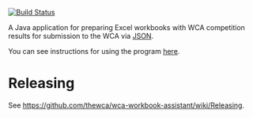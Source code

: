 [![Build Status](https://travis-ci.org/thewca/wca-workbook-assistant.png?branch=master)](https://travis-ci.org/thewca/wca-workbook-assistant)

A Java application for preparing Excel workbooks with WCA competition results for submission to the WCA via [JSON](https://github.com/thewca/worldcubeassociation.org/wiki/WCIF).

You can see instructions for using the program [here](https://www.worldcubeassociation.org/wca-workbook-assistant).

# Releasing

See <https://github.com/thewca/wca-workbook-assistant/wiki/Releasing>.
